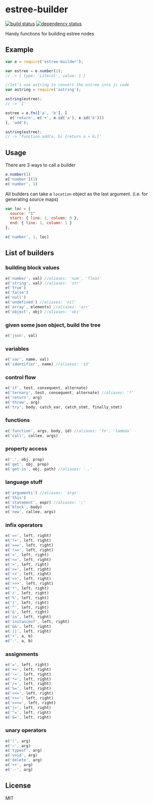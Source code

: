 # estree-builder

[![build status](https://secure.travis-ci.org/smallhelm/estree-builder.svg)](https://travis-ci.org/smallhelm/estree-builder)
[![dependency status](https://david-dm.org/smallhelm/estree-builder.svg)](https://david-dm.org/smallhelm/estree-builder)

Handy functions for building estree nodes

## Example

```js
var e = require('estree-builder');

var estree = e.number(1);
// -> { type: 'Literal', value: 1 }

//let's use astring to convert the estree into js code
var astring = require('astring');

astring(estree);
// -> '1'

estree = e.fn(['a', 'b'], [
  e('return', e('+', e.id('a'), e.id('b')))
], 'add');

astring(estree);
// -> 'function add(a, b) {return a + b;}'
```

## Usage
There are 3 ways to call a builder
```js
e.number(1)
e['number'](1)
e('number', 1)
```
All builders can take a `location` object as the last argument. (i.e. for generating source maps)
```js
var loc = {
  source: "1"
  start: { line: 1, column: 0 },
  end: { line: 1, column: 1 }
};

e('number', 1, loc)
```

## List of builders

### building block values

```js
e('number', val) //aliases: 'num', 'float'
e('string', val) //aliases: 'str'
e('true')
e('false')
e('null')
e('undefined') //aliases: 'nil'
e('array', elements) //aliases: 'arr'
e('object', obj) //aliases: 'obj'
```

### given some json object, build the tree

```js
e('json', val)
```

### variables

```js
e('var', name, val)
e('identifier', name) //aliases: 'id'
```

### control flow

```js
e('if', test, consequent, alternate)
e('ternary', test, consequent, alternate) //aliases: '?'
e('return', arg)
e('throw', arg)
e('try', body, catch_var, catch_stmt, finally_stmt)
```

### functions

```js
e('function', args, body, id) //aliases: 'fn', 'lambda'
e('call', callee, args)
```

### property access

```js
e('.', obj, prop)
e('get', obj, prop)
e('get-in', obj, path) //aliases: '..'
```

### language stuff

```js
e('arguments') //aliases: 'args'
e('this')
e('statement', expr) //aliases: ';'
e('block', body)
e('new', callee, args)
```

### infix operators

```js
e('==', left, right)
e('!=', left, right)
e('===', left, right)
e('!==', left, right)
e('<', left, right)
e('<=', left, right)
e('>', left, right)
e('>=', left, right)
e('<<', left, right)
e('>>', left, right)
e('>>>', left, right)
e('*', left, right)
e('/', left, right)
e('%', left, right)
e('|', left, right)
e('^', left, right)
e('&', left, right)
e('in', left, right)
e('instanceof', left, right)
e('&&', left, right)
e('||', left, right)
e('+', a, b)
e('-', a, b)
```

### assignments

```js
e('=', left, right)
e('+=', left, right)
e('-=', left, right)
e('*=', left, right)
e('/=', left, right)
e('%=', left, right)
e('<<=', left, right)
e('>>=', left, right)
e('>>>=', left, right)
e('|=', left, right)
e('^=', left, right)
e('&=', left, right)
```

### unary operators

```js
e('!', arg)
e('~', arg)
e('typeof', arg)
e('void', arg)
e('delete', arg)
e('++', arg)
e('--', arg)
```

## License
MIT
